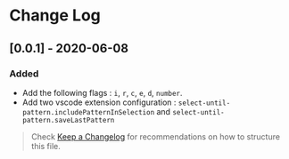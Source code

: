# Change Log


## [0.0.1] - 2020-06-08

### Added

- Add the following flags : `i`, `r`, `c`, `e`, `d`, `number`. 
- Add two vscode extension configuration : `select-until-pattern.includePatternInSelection` and `select-until-pattern.saveLastPattern`


> Check [Keep a Changelog](http://keepachangelog.com/) for recommendations on how to structure this file.